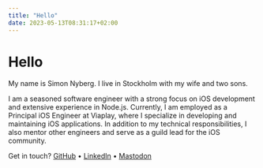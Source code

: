 ```yaml
---
title: "Hello"
date: 2023-05-13T08:31:17+02:00
---
```


# Hello

My name is Simon Nyberg. I live in Stockholm with my wife and two sons.  

I am a seasoned software engineer with a strong focus on iOS development and extensive experience in Node.js. Currently, I am employed as a Principal iOS Engineer at Viaplay, where I specialize in developing and maintaining iOS applications. In addition to my technical responsibilities, I also mentor other engineers and serve as a guild lead for the iOS community.

Get in touch? [GitHub](https://github.com/siimon) • [LinkedIn](https://www.linkedin.com/in/simon--nyberg/) • [Mastodon](https://mastodon.social/@simonnyberg)

